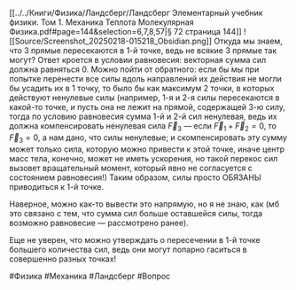 [[../../Книги/Физика/Ландсберг/Ландсберг Элементарный учебник физики. Том 1. Механика Теплота Молекулярная Физика.pdf#page=144&selection=6,7,8,57|§ 72 страница 144]]
![[Source/Screenshot_20250218-015218_Obsidian.png]]
Откуда мы знаем, что 3 прямые пересекаются в 1-й точке, ведь не всякие 3 прямые так могут?
Ответ кроется в условии равновесия: векторная сумма сил должна равняться 0.
Можно пойти от обратного: если бы мы при попытке перенести все силы вдоль направлений их действия не могли бы усадить их в 1 точку, то было бы как максимум 2 точки, в которых действуют ненулевые силы (например, 1-я и 2-я силы пересекаются в какой-то точке, и пусть она не лежит на прямой, содержащей 3-ю силу, тогда по условию равновесия сумма 1-й и 2-й сил ненулевая, ведь их должна компенсировать ненулевая сила $\vec{F}_3$ — если $\vec{F}_1 + \vec{F}_2 =0$, то $\vec{F}_3=0$, а нам дано, что силы ненулевые; и скомпенсировать эту сумму может только сила, которую можно привести к этой точке, иначе центр масс тела, конечно, может не иметь ускорения, но такой перекос сил вызовет вращательный момент, который явно не согласуется с состоянием равновесия!)
Таким образом, силы просто ОБЯЗАНЫ приводиться к 1-й точке.

Наверное, можно как-то вывести это напрямую, но я не знаю, как (мб это связано с тем, что сумма сил больше оставшейся силы, тогда возможно равновесие — рассмотрено ранее).

Еще не уверен, что можно утверждать о пересечении в 1-й точке большего количества сил, ведь они могут попарно гаситься в совершенно разных точках!

#Физика #Механика #Ландсберг #Вопрос 


